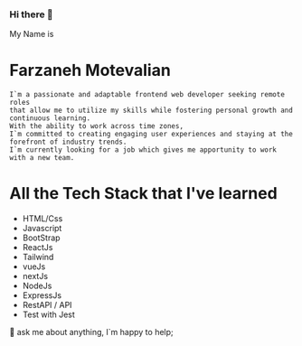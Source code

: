 ### Hi there 👋
My Name is 
# Farzaneh Motevalian 

```
I`m a passionate and adaptable frontend web developer seeking remote roles
that allow me to utilize my skills while fostering personal growth and continuous learning.
With the ability to work across time zones,
I`m committed to creating engaging user experiences and staying at the forefront of industry trends.
I`m currently looking for a job which gives me apportunity to work with a new team. 
```
# All the Tech Stack that I've learned
- HTML/Css
- Javascript
- BootStrap
- ReactJs
- Tailwind
- vueJs
- nextJs
- NodeJs
- ExpressJs
- RestAPI / API
- Test with Jest

💬 ask me about anything, I`m happy to help;
